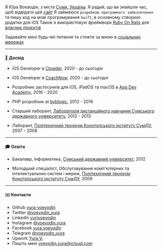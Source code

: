 Я Юра Воєводін, з міста [Суми, Україна][ukraine]. Я радий, що ви знайшли час, щоб відвідати цей [сайт][blog]
Я займаюся `розробкою програмного забезпечення` та пишу код на мові програмування `Swift`, в основному створюю додатки для iOS
Також я використовую фреймворк [Ruby On Rails][ruby-on-rail] для [власних проєктів](/projects)

Задавайте мені будь-які питання та стежте за мною в [соціальних мережах][instagram]
<hr class="col-3 col-md-2 mb-5">

#### 🚀 Досвід
<p></p>

* iOS Developer в [Clowder][clowder], 2020 - до сьогодні

* iOS Developer в [CoachNow][coach-now], 2020 - до сьогодні

* Розробник застосунків для iOS, iPadOS та macOS в [App Dev Academy][app-dev-academy], 2016 - 2020

* PHP розробник at [bvblogic][bvblogic], 2012 - 2016

* Старший лаборант, [Лабораторія дистанційного навчання Сумського державного університету][ssu-laboratory], 2012 - 2013

* Лаборант, [Політехнічний технікум Конотопського інституту СумДУ][colage], 2007 - 2008
<hr class="col-3 col-md-2 mb-5">

#### 🎓 Освіта
<p></p>

* Бакалавр, Інформатика, [Сумський державний університет][ssu], 2012

* Молодший спеціаліст, Обслуговування комп'ютерних та інтелектуальних систем і мереж, [Політехнічний технікум Конотопського інституту СумДУ][colage], 2009
<hr class="col-3 col-md-2 mb-5">

#### ✉️ Контакти
<p></p>

* Github [yura-voevodin](https://github.com/yura-voevodin)
* Twitter [@voevodin_yura](https://twitter.com/voevodin_yura)
* LinkedIn [yurivoevodin](https://www.linkedin.com/in/yurivoevodin)
* Instagram [@voevodin.yura][instagram]
* Facebook [yura.voevodin](https://www.facebook.com/yura.voevodin)
* Telegram [@voevodin_yura](https://t.me/voevodin_yura)
* Upwork [Yura V.](https://www.upwork.com/freelancers/~01f49c60721b71f48b)
* Пишіть мені [voevodin.yura@icloud.com](mailto:voevodin.yura@icloud.com)


[avatar]: /avatar.png
[ukraine]: https://www.youtube.com/watch?v=qyMkAOd_Z9U
[blog]: https://github.com/yura-voevodin/blog-rails
[proveit]: https://app.playproveit.com
[ruby-on-rail]: https://rubyonrails.org

[coach-now]: https://coachnow.io
[clowder]: https://www.clowder.com
[app-dev-academy]: https://www.appdev.academy
[bvblogic]: https://bvblogic.com
[ssu-laboratory]: https://dl.sumdu.edu.ua/en
[colage]: https://kpt.sumdu.edu.ua

[ssu]: https://sumdu.edu.ua/int/en/

[instagram]: https://www.instagram.com/voevodin.yura